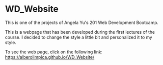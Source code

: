 # WD_Website

This is one of the projects of Angela Yu's 201 Web Development Bootcamp.

This is a webpage that has been developed during the first lectures of the course. I decided to change the style a little bit and personalized it to my style.

To see the web page, click on the following link: https://alberolimpica.github.io/WD_Website/
